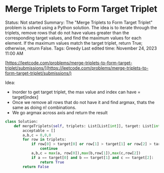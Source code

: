 # Merge Triplets to Form Target Triplet

Status: Not started
Summary: The "Merge Triplets to Form Target Triplet" problem is solved using a Python solution. The idea is to iterate through the triplets, remove rows that do not have values greater than the corresponding target values, and find the maximum values for each element. If the maximum values match the target triplet, return True; otherwise, return False.
Tags: Greedy
Last edited time: November 24, 2023 11:00 AM

[https://leetcode.com/problems/merge-triplets-to-form-target-triplet/submissions/](https://leetcode.com/problems/merge-triplets-to-form-target-triplet/submissions/)

Idea:

- Inorder to get target triplet, the max value and index can have = target[index]
- Once we remove all rows that do not have it and find argmax, thats the same as doing n! combinations.
- We go argmax across axis and return the result

```python
class Solution:
    def mergeTriplets(self, triplets: List[List[int]], target: List[int]) -> bool:
        acceptable = []
        a,b,c = 0,0,0
        for row in triplets:
            if row[0] > target[0] or row[1] > target[1] or row[2] > target[2]:
                continue
            a,b,c = max(a, row[0]),max(b,row[1]),max(c,row[2])
            if a == target[0] and b == target[1] and c == target[2]:
                return True
        return False
```